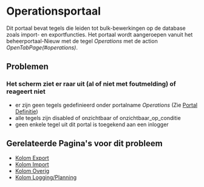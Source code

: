 # Operationsportaal

Dit portaal bevat tegels die leiden tot bulk-bewerkingen op de database zoals import- en exportfuncties.
Het portaal wordt aangeroepen vanuit het beheerportaal-Nieuw met de tegel _Operations_ met de action _OpenTabPage(#operations)_.

## Problemen

### Het scherm ziet er raar uit (al of niet met foutmelding) of reageert niet

- er zijn geen tegels gedefinieerd onder portalname _Operations_ (Zie [Portal Definitie](../../../../instellen_inrichten/portaldefinitie/README.md))
- alle tegels zijn disabled of onzichtbaar of onzichtbaar_op_conditie
- geen enkele tegel uit dit portal is toegekend aan een inlogger

## Gerelateerde Pagina's voor dit probleem

- [Kolom Export](kolom_export.md)
- [Kolom Import](kolom_import.md)
- [Kolom Overig](kolom_overig.md)
- [Kolom Logging/Planning](kolom_loggingplanning.md)
